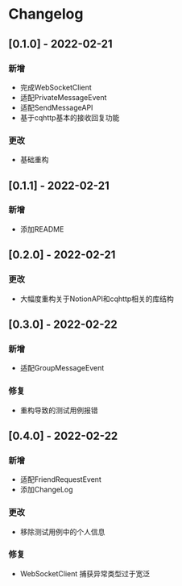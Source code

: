 # Changelog

## [0.1.0] - 2022-02-21

### 新增

- 完成WebSocketClient
- 适配PrivateMessageEvent
- 适配SendMessageAPI
- 基于cqhttp基本的接收回复功能

### 更改
- 基础重构

## [0.1.1] - 2022-02-21

### 新增

- 添加README

## [0.2.0] - 2022-02-21

### 更改

- 大幅度重构关于NotionAPI和cqhttp相关的库结构

## [0.3.0] - 2022-02-22

### 新增

- 适配GroupMessageEvent

### 修复

- 重构导致的测试用例报错

## [0.4.0] - 2022-02-22

### 新增

- 适配FriendRequestEvent
- 添加ChangeLog

### 更改

- 移除测试用例中的个人信息

### 修复
- WebSocketClient 捕获异常类型过于宽泛
